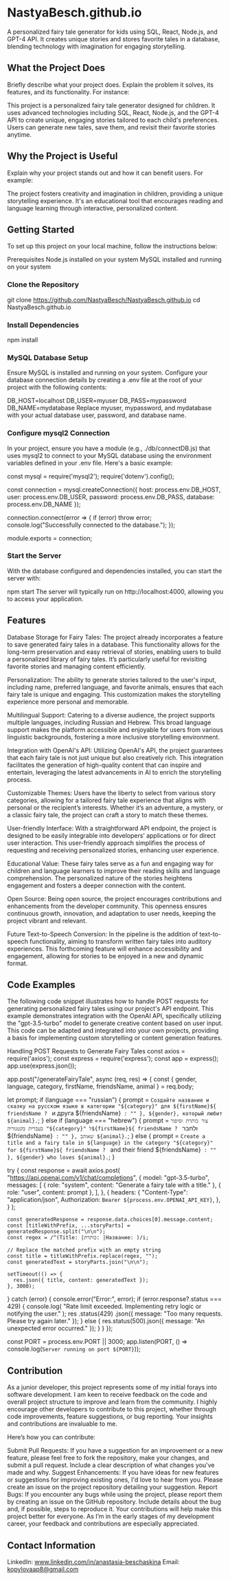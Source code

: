 
# NastyaBesch.github.io
 A personalized fairy tale generator for kids using SQL, React, Node.js, and GPT-4 API. It creates unique stories and stores favorite tales in a database, blending technology with imagination for engaging storytelling.

## What the Project Does

Briefly describe what your project does. Explain the problem it solves, its features, and its functionality. For instance:

This project is a personalized fairy tale generator designed for children. It uses advanced technologies including SQL, React, Node.js, and the GPT-4 API to create unique, engaging stories tailored to each child's preferences. Users can generate new tales, save them, and revisit their favorite stories anytime.

## Why the Project is Useful

Explain why your project stands out and how it can benefit users. For example:

The project fosters creativity and imagination in children, providing a unique storytelling experience. It's an educational tool that encourages reading and language learning through interactive, personalized content.

## Getting Started
To set up this project on your local machine, follow the instructions below:

Prerequisites
Node.js installed on your system
MySQL installed and running on your system

### Clone the Repository

git clone https://github.com/NastyaBesch/NastyaBesch.github.io
cd NastyaBesch.github.io

### Install Dependencies

npm install

### MySQL Database Setup

Ensure MySQL is installed and running on your system. Configure your database connection details by creating a .env file at the root of your project with the following contents:

DB_HOST=localhost
DB_USER=myuser
DB_PASS=mypassword
DB_NAME=mydatabase
Replace myuser, mypassword, and mydatabase with your actual database user, password, and database name.

### Configure mysql2 Connection

In your project, ensure you have a module (e.g., ./db/connectDB.js) that uses mysql2 to connect to your MySQL database using the environment variables defined in your .env file. Here's a basic example:

const mysql = require('mysql2');
require('dotenv').config();

const connection = mysql.createConnection({
  host: process.env.DB_HOST,
  user: process.env.DB_USER,
  password: process.env.DB_PASS,
  database: process.env.DB_NAME
});

connection.connect(error => {
  if (error) throw error;
  console.log("Successfully connected to the database.");
});

module.exports = connection;

### Start the Server

With the database configured and dependencies installed, you can start the server with:

npm start
The server will typically run on http://localhost:4000, allowing you to access your application.

## Features

Database Storage for Fairy Tales: The project already incorporates a feature to save generated fairy tales in a database. This functionality allows for the long-term preservation and easy retrieval of stories, enabling users to build a personalized library of fairy tales. It’s particularly useful for revisiting favorite stories and managing content efficiently.

Personalization: The ability to generate stories tailored to the user's input, including name, preferred language, and favorite animals, ensures that each fairy tale is unique and engaging. This customization makes the storytelling experience more personal and memorable.

Multilingual Support: Catering to a diverse audience, the project supports multiple languages, including Russian and Hebrew. This broad language support makes the platform accessible and enjoyable for users from various linguistic backgrounds, fostering a more inclusive storytelling environment.

Integration with OpenAI's API: Utilizing OpenAI's API, the project guarantees that each fairy tale is not just unique but also creatively rich. This integration facilitates the generation of high-quality content that can inspire and entertain, leveraging the latest advancements in AI to enrich the storytelling process.

Customizable Themes: Users have the liberty to select from various story categories, allowing for a tailored fairy tale experience that aligns with personal or the recipient’s interests. Whether it’s an adventure, a mystery, or a classic fairy tale, the project can craft a story to match these themes.

User-friendly Interface: With a straightforward API endpoint, the project is designed to be easily integrable into developers’ applications or for direct user interaction. This user-friendly approach simplifies the process of requesting and receiving personalized stories, enhancing user experience.

Educational Value: These fairy tales serve as a fun and engaging way for children and language learners to improve their reading skills and language comprehension. The personalized nature of the stories heightens engagement and fosters a deeper connection with the content.

Open Source: Being open source, the project encourages contributions and enhancements from the developer community. This openness ensures continuous growth, innovation, and adaptation to user needs, keeping the project vibrant and relevant.

Future Text-to-Speech Conversion: In the pipeline is the addition of text-to-speech functionality, aiming to transform written fairy tales into auditory experiences. This forthcoming feature will enhance accessibility and engagement, allowing for stories to be enjoyed in a new and dynamic format.

## Code Examples

The following code snippet illustrates how to handle POST requests for generating personalized fairy tales using our project's API endpoint. This example demonstrates integration with the OpenAI API, specifically utilizing the "gpt-3.5-turbo" model to generate creative content based on user input. This code can be adapted and integrated into your own projects, providing a basis for implementing custom storytelling or content generation features.

Handling POST Requests to Generate Fairy Tales
const axios = require('axios');
const express = require('express');
const app = express();
app.use(express.json());

app.post("/generateFairyTale", async (req, res) => {
  const { gender, language, category, firstName, friendsName, animal } =
    req.body;

  let prompt;
  if (language === "russian") {
    prompt = `Создайте название и сказку на русском языке в категории "${category}" для ${firstName}${
      friendsName ? ` и друга ${friendsName}` : ""
    }, ${gender}, который любит ${animal}.`;
  } else if (language === "hebrew") {
    prompt = `צור כותרת וסיפור בעברית בקטגוריה "${category}" ל${firstName}${
      friendsName ? ` ולחבר ${friendsName}` : ""
    }, שאוהב ${animal}.`;
  } else {
    prompt = `Create a title and a fairy tale in ${language} in the category "${category}" for ${firstName}${
      friendsName ? ` and their friend ${friendsName}` : ""
    }, ${gender} who loves ${animal}.`;
  }

  try {
    const response = await axios.post(
      "https://api.openai.com/v1/chat/completions",
      {
        model: "gpt-3.5-turbo",
        messages: [
          { role: "system", content: "Generate a fairy tale with a title." },
          { role: "user", content: prompt },
        ],
      },
      {
        headers: {
          "Content-Type": "application/json",
          Authorization: `Bearer ${process.env.OPENAI_API_KEY}`,
        },
      }
    );

    const generatedResponse = response.data.choices[0].message.content;
    const [titleWithPrefix, ...storyParts] = generatedResponse.split("\n\n");
    const regex = /^(Title: |כותרת: |Hазвание: )/i;

    // Replace the matched prefix with an empty string
    const title = titleWithPrefix.replace(regex, "");
    const generatedText = storyParts.join("\n\n");

    setTimeout(() => {
      res.json({ title, content: generatedText });
    }, 3000);
  } catch (error) {
    console.error("Error:", error);
    if (error.response?.status === 429) {
      console.log(
        "Rate limit exceeded. Implementing retry logic or notifying the user."
      );
      res
        .status(429)
        .json({ message: "Too many requests. Please try again later." });
    } else {
      res.status(500).json({ message: "An unexpected error occurred." });
    }
  }
});

const PORT = process.env.PORT || 3000;
app.listen(PORT, () => console.log(`Server running on port ${PORT}`));

## Contribution

As a junior developer, this project represents some of my initial forays into software development. I am keen to receive feedback on the code and overall project structure to improve and learn from the community. I highly encourage other developers to contribute to this project, whether through code improvements, feature suggestions, or bug reporting. Your insights and contributions are invaluable to me.

Here’s how you can contribute:

Submit Pull Requests: If you have a suggestion for an improvement or a new feature, please feel free to fork the repository, make your changes, and submit a pull request. Include a clear description of what changes you've made and why.
Suggest Enhancements: If you have ideas for new features or suggestions for improving existing ones, I'd love to hear from you. Please create an issue on the project repository detailing your suggestion.
Report Bugs: If you encounter any bugs while using the project, please report them by creating an issue on the GitHub repository. Include details about the bug and, if possible, steps to reproduce it.
Your contributions will help make this project better for everyone. As I’m in the early stages of my development career, your feedback and contributions are especially appreciated.

## Contact Information

LinkedIn: www.linkedin.com/in/anastasia-beschaskina
Email: kopylovaap8@gmail.com

